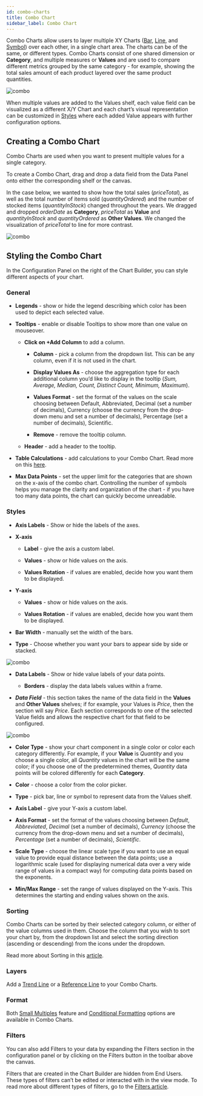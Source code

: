 ```yaml
---
id: combo-charts
title: Combo Chart
sidebar_label: Combo Chart
---
```


<div style={{textAlign: "justify"}}>

Combo Charts allow users to layer multiple XY Charts (<a href="/docs/ui-docs/dataviews/chart-types/bar-charts" target="_blank">Bar</a>, <a href="/docs/ui-docs/dataviews/chart-types/line-charts" target="_blank">Line</a>, and <a href="/docs/ui-docs/dataviews/chart-types/symbol-charts" target="_blank">Symbol</a>) over each other, in a single chart area. The charts can be of the same, or different types. Combo Charts consist of one shared dimension or **Category**, and multiple measures or **Values** and are used to compare different metrics grouped by the same category - for example, showing the total sales amount of each product layered over the same product quantities.

 

![combo](https://s3.amazonaws.com/cdn.qrvey.com/documentation_assets/ui-docs/dataviews/chart-types-all/Combo/combo1.png#thumbnail)

 

 

 

When multiple values are added to the Values shelf, each value field can be visualized as a different X/Y Chart and each chart’s visual representation can be customized in <a href="/docs/ui-docs/dataviews/chart-builder/chart-configuration/styles" target="_blank">Styles</a> where each added Value appears with further configuration options.

  

## Creating a Combo Chart

Combo Charts are used when you want to present multiple values for a single category.

To create a Combo Chart, drag and drop a data field from the Data Panel onto either the corresponding shelf or the canvas.

 

In the case below, we wanted to show how the total sales (*priceTotal*), as well as the total number of items sold (*quantityOrdered*) and the number of stocked items (*quantityInStock*) changed throughout the years. We dragged and dropped *orderDate* as **Category**, *priceTotal* as **Value** and *quantityInStock* and *quantityOrdered* as **Other Values**. We changed the visualization of *priceTotal* to line for more contrast.

 

![combo](https://s3.amazonaws.com/cdn.qrvey.com/documentation_assets/ui-docs/dataviews/chart-types-all/Combo/combo2.gif#thumbnail)

 

 

## Styling the Combo Chart

In the Configuration Panel on the right of the Chart Builder, you can style different aspects of your chart.

 

### General

* **Legends** - show or hide the legend describing which color has been used to depict each selected value.

* **Tooltips** - enable or disable Tooltips to show more than one value on mouseover.

   * **Click on +Add Column** to add a column.

       * **Column** - pick a column from the dropdown list. This can be any column, even if it is not used in the chart.

       * **Display Values As** - choose the aggregation type for each additional column you’d like to display in the tooltip (*Sum, Average, Median, Count, Distinct Count, Minimum, Maximum*).

       * **Values Format** - set the format of the values on the scale choosing between Default, Abbreviated, Decimal (set a number of decimals), Currency (choose the currency from the drop-down menu and set a number of decimals), Percentage (set a number of decimals), Scientific.

       * **Remove** - remove the tooltip column.

   * **Header** - add a header to the tooltip.

* **Table Calculations** - add calculations to your Combo Chart. Read more on this <a href="/docs/7.0/ui-docs/dataviews/table-calculations" target="_blank">here</a>.

* **Max Data Points** - set the upper limit for the categories that are shown on the x-axis of the combo chart. Controlling the number of symbols helps you manage the clarity and organization of the chart - if you have too many data points, the chart can quickly become unreadable.

 

### Styles

* **Axis Labels** - Show or hide the labels of the axes.

* **X-axis**

   * **Label** - give the axis a custom label.

   * **Values** - show or hide values on the axis.

   * **Values Rotation** - if values are enabled, decide how you want them to be displayed.

* **Y-axis**

   * **Values** - show or hide values on the axis.

   * **Values Rotation** - if values are enabled, decide how you want them to be displayed.

* **Bar Width** - manually set the width of the bars.

* **Type** - Choose whether you want your bars to appear side by side or stacked.

![combo](https://s3.amazonaws.com/cdn.qrvey.com/documentation_assets/ui-docs/dataviews/chart-types-all/Combo/combo3.png#thumbnail)

* **Data Labels** - Show or hide value labels of your data points.

   * **Borders** - display the data labels values within a frame.

* ***Data Field*** - this section takes the name of the data field in the **Values** and **Other Values** shelves; if for example, your Values is *Price*, then the section will say *Price*. Each section corresponds to one of the selected Value fields and allows the respective chart for that field to be configured.   

![combo](https://s3.amazonaws.com/cdn.qrvey.com/documentation_assets/ui-docs/dataviews/chart-types-all/Combo/combo4.png#thumbnail)

   * **Color Type** - show your chart component in a single color or color each category differently. For example, if your **Value** is *Quantity* and you choose a single color, all *Quantity* values in the chart will be the same color; if you choose one of the predetermined themes, *Quantity* data points will be colored differently for each **Category**.

   * **Color** - choose a color from the color picker.

   * **Type** - pick bar, line or symbol to represent data from the Values shelf.

   * **Axis Label** - give your Y-axis a custom label.

   * **Axis Format** - set the format of the values choosing between *Default*, *Abbreviated*, *Decimal* (set a number of decimals), *Currency* (choose the currency from the drop-down menu and set a number of decimals), *Percentage* (set a number of decimals), *Scientific*.

   * **Scale Type** - choose the linear scale type if you want to use an equal value to provide equal distance between the data points; use a logarithmic scale (used for displaying numerical data over a very wide range of values in a compact way) for computing data points based on the exponents.

   * **Min/Max Range** - set the range of values displayed on the Y-axis. This determines the starting and ending values shown on the axis.

 

### Sorting

Combo Charts can be sorted by their selected category column, or either of the value columns used in them. Choose the column that you wish to sort your chart by, from the dropdown list and select the sorting direction (ascending or descending) from the icons under the dropdown.

 

Read more about Sorting in this <a href="/docs/ui-docs/dataviews/chart-builder/chart-configuration/sorting" target="_blank">article</a>. 

 

### Layers

Add a <a href="/docs/ui-docs/dataviews/chart-builder/chart-configuration/layers" target="_blank">Trend Line</a> or a <a href="/docs/ui-docs/dataviews/chart-builder/chart-configuration/layers" target="_blank">Reference Line</a> to your Combo Charts.

 

### Format

Both <a href="/docs/ui-docs/dataviews/chart-builder/chart-configuration/format#small-multiples" target="_blank">Small Multiples</a> feature and <a href="/docs/ui-docs/dataviews/chart-builder/chart-configuration/format#conditional-formatting" target="_blank">Conditional Formatting</a> options are available in Combo Charts.

 

### Filters

You can also add Filters to your data by expanding the Filters section in the configuration panel or by clicking on the Filters button in the toolbar above the canvas.

Filters that are created in the Chart Builder are hidden from End Users. These types of filters can’t be edited or interacted with in the view mode. To read more about different types of filters, go to the <a href="/docs//ui-docs/dataviews/chart-builder/chart-configuration/chart-filters" target="_blank">Filters article</a>.

</div>